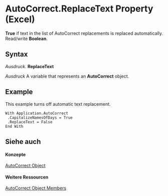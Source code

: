 
# AutoCorrect.ReplaceText Property (Excel)

 **True** if text in the list of AutoCorrect replacements is replaced automatically. Read/write **Boolean**.


## Syntax

 _Ausdruck_. **ReplaceText**

 _Ausdruck_ A variable that represents an **AutoCorrect** object.


## Example

This example turns off automatic text replacement.


```
With Application.AutoCorrect 
 .CapitalizeNamesOfDays = True 
 .ReplaceText = False 
End With
```


## Siehe auch


#### Konzepte


[AutoCorrect Object](2594722a-2ff9-7175-4d35-0da0ad413b0d.md)
#### Weitere Ressourcen


[AutoCorrect Object Members](http://msdn.microsoft.com/library/ee525804-da41-f613-3e2a-6f6b115dcdd6%28Office.15%29.aspx)